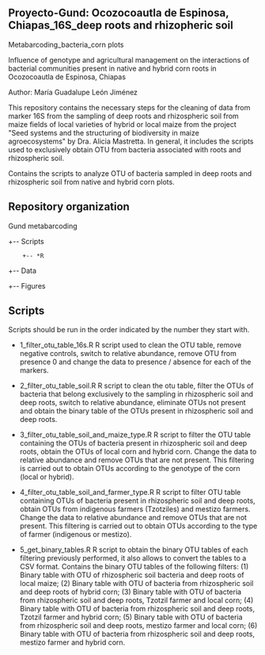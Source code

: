 ## Proyecto-Gund: Ocozocoautla de Espinosa, Chiapas_16S_deep roots and rhizopheric soil

Metabarcoding_bacteria_corn plots

Influence of genotype and agricultural management on the interactions of bacterial communities present in native and hybrid corn roots in Ocozocoautla de Espinosa, Chiapas


Author: María Guadalupe León Jiménez

This repository contains the necessary steps for the cleaning of data from marker 16S from the sampling of deep roots and rhizospheric soil from maize fields of local varieties of hybrid or local maize from the project "Seed systems and the structuring of biodiversity in maize agroecosystems" by Dra. Alicia Mastretta. In general, it includes the scripts used to exclusively obtain OTU from bacteria associated with roots and rhizospheric soil.

Contains the scripts to analyze OTU of bacteria sampled in deep roots and rhizospheric soil from native and hybrid corn plots.


## Repository organization

Gund metabarcoding

+-- Scripts

        +-- *R
  
+-- Data


+-- Figures


## Scripts

Scripts should be run in the order indicated by the number they start with.

* 1_filter_otu_table_16s.R R script used to clean the OTU table, remove negative controls, switch to relative abundance, remove OTU from presence 0 and change the data to presence / absence for each of the markers.

* 2_filter_otu_table_soil.R R script to clean the otu table, filter the OTUs of bacteria that belong exclusively to the sampling in rhizospheric soil and deep roots, switch to relative abundance, eliminate OTUs not present and obtain the binary table of the OTUs present in rhizospheric soil and deep roots.

* 3_filter_otu_table_soil_and_maize_type.R R script to filter the OTU table containing the OTUs of bacteria present in rhizospheric soil and deep roots, obtain the OTUs of local corn and hybrid corn. Change the data to relative abundance and remove OTUs that are not present. This filtering is carried out to obtain OTUs according to the genotype of the corn (local or hybrid).

* 4_filter_otu_table_soil_and_farmer_type.R R script to filter OTU table containing OTUs of bacteria present in rhizospheric soil and deep roots, obtain OTUs from indigenous farmers (Tzotziles) and mestizo farmers. Change the data to relative abundance and remove OTUs that are not present. This filtering is carried out to obtain OTUs according to the type of farmer (indigenous or mestizo).

* 5_get_binary_tables.R R script to obtain the binary OTU tables of each filtering previously performed, it also allows to convert the tables to a CSV format. Contains the binary OTU tables of the following filters: (1) Binary table with OTU of rhizospheric soil bacteria and deep roots of local maize; (2) Binary table with OTU of bacteria from rhizospheric soil and deep roots of hybrid corn; (3) Binary table with OTU of bacteria from rhizospheric soil and deep roots, Tzotzil farmer and local corn; (4) Binary table with OTU of bacteria from rhizospheric soil and deep roots, Tzotzil farmer and hybrid corn; (5) Binary table with OTU of bacteria from rhizospheric soil and deep roots, mestizo farmer and local corn; (6) Binary table with OTU of bacteria from rhizospheric soil and deep roots, mestizo farmer and hybrid corn.

